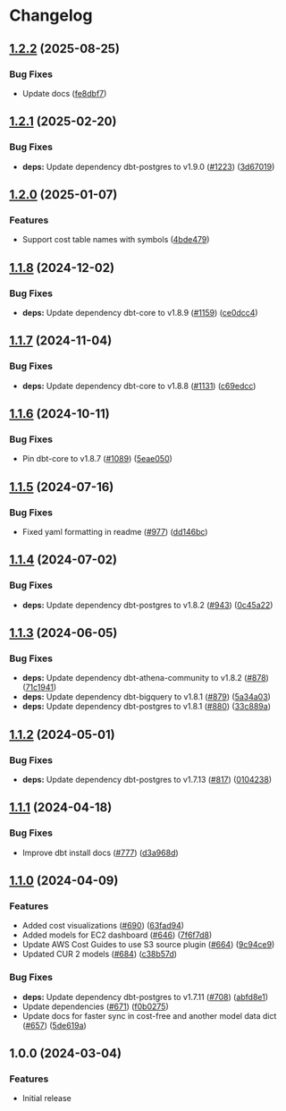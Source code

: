 # Changelog

## [1.2.2](https://github.com/cloudquery/policies/compare/transformation-aws-cost-v1.2.1...transformation-aws-cost-v1.2.2) (2025-08-25)


### Bug Fixes

* Update docs ([fe8dbf7](https://github.com/cloudquery/policies/commit/fe8dbf77757b94090d5f8ed25f0e2b3225a3071e))

## [1.2.1](https://github.com/cloudquery/policies/compare/transformation-aws-cost-v1.2.0...transformation-aws-cost-v1.2.1) (2025-02-20)


### Bug Fixes

* **deps:** Update dependency dbt-postgres to v1.9.0 ([#1223](https://github.com/cloudquery/policies/issues/1223)) ([3d67019](https://github.com/cloudquery/policies/commit/3d67019d93d2a1903f71925b7181300e71180d8b))

## [1.2.0](https://github.com/cloudquery/policies/compare/transformation-aws-cost-v1.1.8...transformation-aws-cost-v1.2.0) (2025-01-07)


### Features

* Support cost table names with symbols ([4bde479](https://github.com/cloudquery/policies/commit/4bde479d4d791d54b7600e227bf6dfd2d7bb503a))

## [1.1.8](https://github.com/cloudquery/policies/compare/transformation-aws-cost-v1.1.7...transformation-aws-cost-v1.1.8) (2024-12-02)


### Bug Fixes

* **deps:** Update dependency dbt-core to v1.8.9 ([#1159](https://github.com/cloudquery/policies/issues/1159)) ([ce0dcc4](https://github.com/cloudquery/policies/commit/ce0dcc465a01e4a6ec5504fae5be3f5201bf5364))

## [1.1.7](https://github.com/cloudquery/policies/compare/transformation-aws-cost-v1.1.6...transformation-aws-cost-v1.1.7) (2024-11-04)


### Bug Fixes

* **deps:** Update dependency dbt-core to v1.8.8 ([#1131](https://github.com/cloudquery/policies/issues/1131)) ([c69edcc](https://github.com/cloudquery/policies/commit/c69edcc580e129e63173ffae68bdc2e573996968))

## [1.1.6](https://github.com/cloudquery/policies/compare/transformation-aws-cost-v1.1.5...transformation-aws-cost-v1.1.6) (2024-10-11)


### Bug Fixes

* Pin dbt-core to v1.8.7 ([#1089](https://github.com/cloudquery/policies/issues/1089)) ([5eae050](https://github.com/cloudquery/policies/commit/5eae050bd1284b1cc934b7070662987c28c6d639))

## [1.1.5](https://github.com/cloudquery/policies-premium/compare/transformation-aws-cost-v1.1.4...transformation-aws-cost-v1.1.5) (2024-07-16)


### Bug Fixes

* Fixed yaml formatting in readme ([#977](https://github.com/cloudquery/policies-premium/issues/977)) ([dd146bc](https://github.com/cloudquery/policies-premium/commit/dd146bc383386be9b0ca327625e122e3c4ea9260))

## [1.1.4](https://github.com/cloudquery/policies-premium/compare/transformation-aws-cost-v1.1.3...transformation-aws-cost-v1.1.4) (2024-07-02)


### Bug Fixes

* **deps:** Update dependency dbt-postgres to v1.8.2 ([#943](https://github.com/cloudquery/policies-premium/issues/943)) ([0c45a22](https://github.com/cloudquery/policies-premium/commit/0c45a226f6acdbd7ea070333b90bd2545b1af5c0))

## [1.1.3](https://github.com/cloudquery/policies-premium/compare/transformation-aws-cost-v1.1.2...transformation-aws-cost-v1.1.3) (2024-06-05)


### Bug Fixes

* **deps:** Update dependency dbt-athena-community to v1.8.2 ([#878](https://github.com/cloudquery/policies-premium/issues/878)) ([71c1941](https://github.com/cloudquery/policies-premium/commit/71c1941478e75175e23f86e5374540da7b25ddb1))
* **deps:** Update dependency dbt-bigquery to v1.8.1 ([#879](https://github.com/cloudquery/policies-premium/issues/879)) ([5a34a03](https://github.com/cloudquery/policies-premium/commit/5a34a03ed88958be63d4899fe8c477744e9524f7))
* **deps:** Update dependency dbt-postgres to v1.8.1 ([#880](https://github.com/cloudquery/policies-premium/issues/880)) ([33c889a](https://github.com/cloudquery/policies-premium/commit/33c889a21fea65f4a13ce4ce3bcfc6e23664de3a))

## [1.1.2](https://github.com/cloudquery/policies-premium/compare/transformation-aws-cost-v1.1.1...transformation-aws-cost-v1.1.2) (2024-05-01)


### Bug Fixes

* **deps:** Update dependency dbt-postgres to v1.7.13 ([#817](https://github.com/cloudquery/policies-premium/issues/817)) ([0104238](https://github.com/cloudquery/policies-premium/commit/01042382c48b21a1bcd0f1189a29137dcbd55fb6))

## [1.1.1](https://github.com/cloudquery/policies-premium/compare/transformation-aws-cost-v1.1.0...transformation-aws-cost-v1.1.1) (2024-04-18)


### Bug Fixes

* Improve dbt install docs ([#777](https://github.com/cloudquery/policies-premium/issues/777)) ([d3a968d](https://github.com/cloudquery/policies-premium/commit/d3a968d6b055b29b6c7596483e0bfbb110f1bccf))

## [1.1.0](https://github.com/cloudquery/policies-premium/compare/transformation-aws-cost-v1.0.0...transformation-aws-cost-v1.1.0) (2024-04-09)


### Features

* Added cost visualizations ([#690](https://github.com/cloudquery/policies-premium/issues/690)) ([63fad94](https://github.com/cloudquery/policies-premium/commit/63fad940fb40337ed553ed45caa985e5139350f4))
* Added models for EC2 dashboard ([#646](https://github.com/cloudquery/policies-premium/issues/646)) ([7f6f7d8](https://github.com/cloudquery/policies-premium/commit/7f6f7d8ea4f175c20925653812fe1e6990937418))
* Update AWS Cost Guides to use S3 source plugin ([#664](https://github.com/cloudquery/policies-premium/issues/664)) ([9c94ce9](https://github.com/cloudquery/policies-premium/commit/9c94ce930bd7008b5793c2f5d9a4f609b318d4c0))
* Updated CUR 2 models ([#684](https://github.com/cloudquery/policies-premium/issues/684)) ([c38b57d](https://github.com/cloudquery/policies-premium/commit/c38b57d4564235d0d63317adafa22a899fff76cf))


### Bug Fixes

* **deps:** Update dependency dbt-postgres to v1.7.11 ([#708](https://github.com/cloudquery/policies-premium/issues/708)) ([abfd8e1](https://github.com/cloudquery/policies-premium/commit/abfd8e1a070537c01d703e8dafa29bad919c05f6))
* Update dependencies ([#671](https://github.com/cloudquery/policies-premium/issues/671)) ([f0b0275](https://github.com/cloudquery/policies-premium/commit/f0b027532699214e10e93fcf5d754ed8e9f2fc75))
* Update docs for faster sync in cost-free and another model data dict ([#657](https://github.com/cloudquery/policies-premium/issues/657)) ([5de619a](https://github.com/cloudquery/policies-premium/commit/5de619a206665b879fe17bc9415d4e80f532585b))

## 1.0.0 (2024-03-04)

### Features

* Initial release
